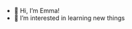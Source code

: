 - 👋 Hi, I’m Emma!
- :brain: I’m interested in learning new things


<!---
egouti/egouti is a ✨ special ✨ repository because its `README.md` (this file) appears on your GitHub profile.
You can click the Preview link to take a look at your changes.
--->
